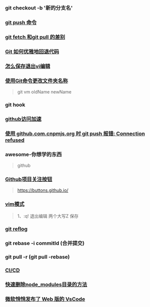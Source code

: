 ### git checkout -b '新的分支名'

### [git push 命令](https://www.runoob.com/git/git-push.html)

### [git fetch 和git pull 的差别](https://www.cnblogs.com/windok/p/13291414.html)

### [Git 如何优雅地回退代码](https://www.cnblogs.com/zhenbianshu/p/12018714.html)

### [怎么保存退出vi编辑](https://www.cnblogs.com/love-feng/p/12340629.html)

### [使用Git命令更改文件夹名称](https://www.dazhuanlan.com/2020/01/06/5e1299730482c/)

> git vm oldName newName

### git hook

### [github访问加速](https://zhuanlan.zhihu.com/p/75994966)

### [使用 github.com.cnpmjs.org 时 git push 报错: Connection refused](https://blog.csdn.net/qq_33567644/article/details/112282618)

### awesome-你想学的东西

> github

### [Github项目关注按钮](https://buttons.github.io/)

> https://buttons.github.io/

### [vim模式](https://www.runoob.com/linux/linux-vim.html)

> 1、:q! 退出编辑
> 两个大写Z 保存

### [git reflog](https://blog.csdn.net/yuquan0821/article/details/114670541)

### git rebase -i  commitId (合并提交)

### git pull -r (git pull -rebase)

### [CI/CD](https://blog.csdn.net/QbitAI/article/details/99366085)

### [快速删除node_modules目录的方法](https://blog.csdn.net/WU5229485/article/details/82985205)

### [微软悄悄发布了 Web 版的 VsCode](https://baijiahao.baidu.com/s?id=1710385227950028059&wfr=spider&for=pc)
